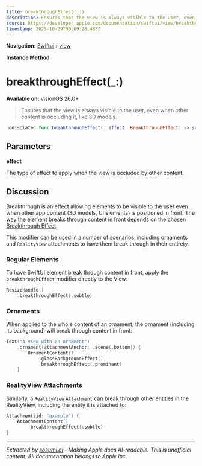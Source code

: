 ```yaml
---
title: breakthroughEffect(_:)
description: Ensures that the view is always visible to the user, even when other content is occluding it, like 3D models.
source: https://developer.apple.com/documentation/swiftui/view/breakthrougheffect(_:)
timestamp: 2025-10-29T00:09:28.488Z
---
```


**Navigation:** [Swiftui](/documentation/swiftui) › [view](/documentation/swiftui/view)

**Instance Method**

# breakthroughEffect(_:)

**Available on:** visionOS 26.0+

> Ensures that the view is always visible to the user, even when other content is occluding it, like 3D models.

```swift
nonisolated func breakthroughEffect(_ effect: BreakthroughEffect) -> some View
```

## Parameters

**effect**

The type of effect to apply when the view is occluded by other content.



## Discussion

Breakthrough is an effect allowing elements to be visible to the user even when other app content (3D models, UI elements) is positioned in front. The way the element breaks through content in front depends on the chosen [Breakthrough Effect](/documentation/swiftui/breakthrougheffect).

This modifier can be used in a number of scenarios, including ornaments and `RealityView` attachments to have them break through in their entirety.

### Regular Elements

To have SwiftUI element break through content in front, apply the `breakthroughEffect` modifier directly to the View:

```swift
ResizeHandle()
    .breakthroughEffect(.subtle)
```

### Ornaments

When applied to the whole content of an ornament, the ornament (including its background) will break through content in front:

```swift
Text("A view with an ornament")
    .ornament(attachmentAnchor: .scene(.bottom)) {
        OrnamentContent()
            .glassBackgroundEffect()
            .breakthroughEffect(.prominent)
    }
```

### RealityView Attachments

Similarly, a `RealityView` `Attachment` can break through other entities in the RealityView, including the entity it is attached to:

```swift
Attachment(id: "example") {
    AttachmentContent()
        .breakthroughEffect(.subtle)
}
```

---

*Extracted by [sosumi.ai](https://sosumi.ai) - Making Apple docs AI-readable.*
*This is unofficial content. All documentation belongs to Apple Inc.*
